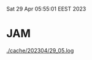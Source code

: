 Sat 29 Apr 05:55:01 EEST 2023
# JAM
<a href='./cache/202304/29_05.log'>./cache/202304/29_05.log</a>
